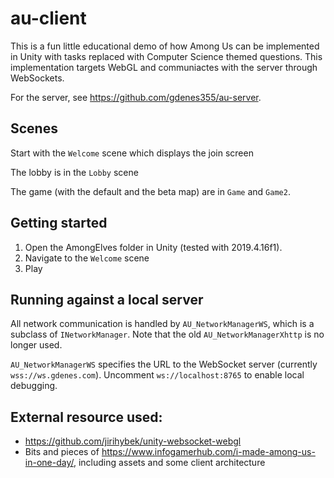 # au-client

This is a fun little educational demo of how Among Us can be implemented in Unity with tasks replaced with Computer Science themed questions.
This implementation targets WebGL and communiactes with the server through WebSockets.

For the server, see https://github.com/gdenes355/au-server.

## Scenes
Start with the `Welcome` scene which displays the join screen

The lobby is in the `Lobby` scene

The game (with the default and the beta map) are in `Game` and `Game2`.

## Getting started
1. Open the AmongElves folder in Unity (tested with 2019.4.16f1).
2. Navigate to the `Welcome` scene
3. Play

## Running against a local server
All network communication is handled by `AU_NetworkManagerWS`, which is a subclass of `INetworkManager`. Note that the old `AU_NetworkManagerXhttp` is no longer used.

`AU_NetworkManagerWS` specifies the URL to the WebSocket server (currently `wss://ws.gdenes.com`). Uncomment `ws://localhost:8765` to enable local debugging.

## External resource used:
* https://github.com/jirihybek/unity-websocket-webgl
* Bits and pieces of https://www.infogamerhub.com/i-made-among-us-in-one-day/, including assets and some client architecture